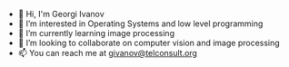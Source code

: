 - 👋 Hi, I'm Georgi Ivanov
- 👀 I’m interested in Operating Systems and low level programming
- 🌱 I’m currently learning image processing
- 💞️ I’m looking to collaborate on computer vision and image processing
- 📫 You can reach me at givanov@telconsult.org

<!---
givanovtelco/givanovtelco is a ✨ special ✨ repository because its `README.md` (this file) appears on your GitHub profile.
You can click the Preview link to take a look at your changes.
--->
